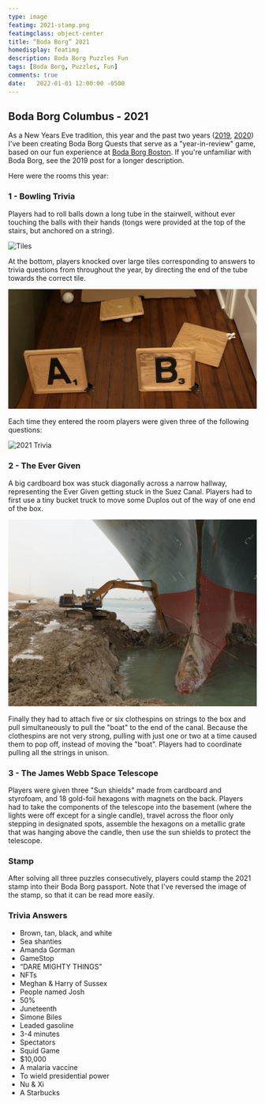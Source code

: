 ```yaml
---
type: image
featimg: 2021-stamp.png
featimgclass: object-center
title: “Boda Borg” 2021
homedisplay: featimg
description: Boda Borg Puzzles Fun
tags: [Boda Borg, Puzzles, Fun]
comments: true
date:   2022-01-01 12:00:00 -0500
---
```


## Boda Borg Columbus - 2021

As a New Years Eve tradition, this year and the past two years ([2019](/boda-borg-2019), [2020](/boda-borg-2019)) I've been creating Boda Borg Quests that serve as a "year-in-review" game, based on our fun experience at [Boda Borg Boston](https://www.bodaborg.com/#intro).  If you're unfamiliar with Boda Borg, see the 2019 post for a longer description.


Here were the rooms this year:

### 1 - Bowling Trivia

Players had to roll balls down a long tube in the stairwell, without ever touching the balls with their hands (tongs were provided at the top of the stairs, but anchored on a string).

![Tiles](/img/boda-borg-tube.png)

At the bottom, players knocked over large tiles corresponding to answers to trivia questions from throughout the year, by directing the end of the tube towards the correct tile.

![Tiles](/img/boda-borg-tiles.png)

Each time they entered the room players were given three of the following questions:

![2021 Trivia](/img/2021-trivia.png)

### 2 - The Ever Given

A big cardboard box was stuck diagonally across a narrow hallway, representing the Ever Given getting stuck in the Suez Canal.  Players had to first use a tiny bucket truck to move some Duplos out of the way of one end of the box.

![The Ever Given](/img/ever-given.jpeg)

Finally they had to attach five or six clothespins on strings to the box and pull simultaneously to pull the "boat" to the end of the canal.  Because the clothespins are not very strong, pulling with just one or two at a time caused them to pop off, instead of moving the "boat".  Players had to coordinate pulling all the strings in unison.

### 3 - The James Webb Space Telescope

Players were given three "Sun shields" made from cardboard and styrofoam, and 18 gold-foil hexagons with magnets on the back.  Players had to take the components of the telescope into the basement (where the lights were off except for a single candle), travel across the floor only stepping in designated spots, assemble the hexagons on a metallic grate that was hanging above the candle, then use the sun shields to protect the telescope.

### Stamp

After solving all three puzzles consecutively, players could stamp the 2021 stamp into their Boda Borg passport.  Note that I've reversed the image of the stamp, so that it can be read more easily.

### Trivia Answers

 - Brown, tan, black, and white
 - Sea shanties
 - Amanda Gorman
 - GameStop
 - “DARE MIGHTY THINGS”
 - NFTs
 - Meghan & Harry of Sussex
 - People named Josh
 - 50%
 - Juneteenth
 - Simone Biles
 - Leaded gasoline
 - 3-4 minutes
 - Spectators
 - Squid Game
 - $10,000
 - A malaria vaccine
 - To wield presidential power
 - Nu & Xi
 - A Starbucks